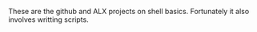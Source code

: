 These are the github and ALX projects on shell basics. Fortunately it also involves writting scripts.
